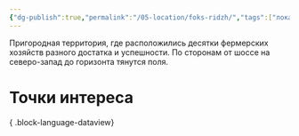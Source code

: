 ```yaml
---
{"dg-publish":true,"permalink":"/05-location/foks-ridzh/","tags":["локация/пригород"]}
---
```


Пригородная территория, где расположились десятки фермерских хозяйств разного достатка и успешности. По сторонам от шоссе на северо-запад до горизонта тянутся поля. 
# Точки интереса

{ .block-language-dataview}